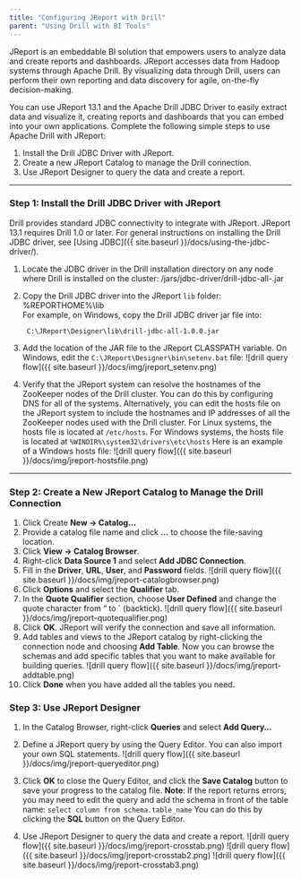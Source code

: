 ---title: "Configuring JReport with Drill"parent: "Using Drill with BI Tools"---JReport is an embeddable BI solution that empowers users to analyze data and create reports and dashboards. JReport accesses data from Hadoop systems through Apache Drill. By visualizing data through Drill, users can perform their own reporting and data discovery for agile, on-the-fly decision-making.You can use JReport 13.1 and the Apache Drill JDBC Driver to easily extract data and visualize it, creating reports and dashboards that you can embed into your own applications. Complete the following simple steps to use Apache Drill with JReport:1. Install the Drill JDBC Driver with JReport.2. Create a new JReport Catalog to manage the Drill connection.3. Use JReport Designer to query the data and create a report.----------### Step 1: Install the Drill JDBC Driver with JReportDrill provides standard JDBC connectivity to integrate with JReport. JReport 13.1 requires Drill 1.0 or later.For general instructions on installing the Drill JDBC driver, see [Using JDBC]({{ site.baseurl }}/docs/using-the-jdbc-driver/).1. Locate the JDBC driver in the Drill installation directory on any node where Drill is installed on the cluster:         <drill-home>/jars/jdbc-driver/drill-jdbc-all-<drill-version>.jar    2. Copy the Drill JDBC driver into the JReport `lib` folder:        %REPORTHOME%\lib\   For example, on Windows, copy the Drill JDBC driver jar file into:           C:\JReport\Designer\lib\drill-jdbc-all-1.0.0.jar    3.	Add the location of the JAR file to the JReport CLASSPATH variable. On Windows, edit the `C:\JReport\Designer\bin\setenv.bat` file:    ![drill query flow]({{ site.baseurl }}/docs/img/jreport_setenv.png)4. Verify that the JReport system can resolve the hostnames of the ZooKeeper nodes of the Drill cluster. You can do this by configuring DNS for all of the systems. Alternatively, you can edit the hosts file on the JReport system to include the hostnames and IP addresses of all the ZooKeeper nodes used with the Drill cluster.  For Linux systems, the hosts file is located at `/etc/hosts`. For Windows systems, the hosts file is located at `%WINDIR%\system32\drivers\etc\hosts`  Here is an example of a Windows hosts file: ![drill query flow]({{ site.baseurl }}/docs/img/jreport-hostsfile.png)----------### Step 2: Create a New JReport Catalog to Manage the Drill Connection1.	Click Create **New -> Catalog…**2.	Provide a catalog file name and click **…** to choose the file-saving location.3.	Click **View -> Catalog Browser**.4.	Right-click **Data Source 1** and select **Add JDBC Connection**.5.	Fill in the **Driver**, **URL**, **User**, and **Password** fields. ![drill query flow]({{ site.baseurl }}/docs/img/jreport-catalogbrowser.png)6.	Click **Options** and select the **Qualifier** tab. 7.	In the **Quote Qualifier** section, choose **User Defined** and change the quote character from “ to ` (backtick). ![drill query flow]({{ site.baseurl }}/docs/img/jreport-quotequalifier.png)8.	Click **OK**. JReport will verify the connection and save all information.9.	Add tables and views to the JReport catalog by right-clicking the connection node and choosing **Add Table**. Now you can browse the schemas and add specific tables that you want to make available for building queries. ![drill query flow]({{ site.baseurl }}/docs/img/jreport-addtable.png)10.	Click **Done** when you have added all the tables you need. ### Step 3: Use JReport Designer1.	In the Catalog Browser, right-click **Queries** and select **Add Query…**2.	Define a JReport query by using the Query Editor. You can also import your own SQL statements. ![drill query flow]({{ site.baseurl }}/docs/img/jreport-queryeditor.png)3.	Click **OK** to close the Query Editor, and click the **Save Catalog** button to save your progress to the catalog file.     **Note**: If the report returns errors, you may need to edit the query and add the schema in front of the table name: `select column from schema.table_name` You can do this by clicking the **SQL** button on the Query Editor.4.  Use JReport Designer to query the data and create a report. ![drill query flow]({{ site.baseurl }}/docs/img/jreport-crosstab.png)    ![drill query flow]({{ site.baseurl }}/docs/img/jreport-crosstab2.png)    ![drill query flow]({{ site.baseurl }}/docs/img/jreport-crosstab3.png)